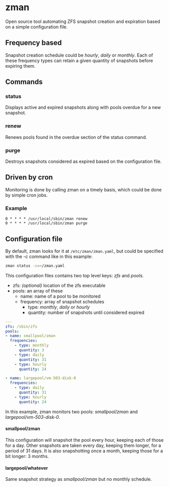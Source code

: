 # zman

Open source tool automating ZFS snapshot creation and expiration based on a simple configuration file.

## Frequency based

Snapshot creation schedule could be *hourly*, *daily* or *monthly*. Each of these frequency types can retain a given quantity of snapshots before expiring them.

## Commands

### status

Displays active and expired snapshots along with pools overdue for a new snapshot.

### renew

Renews pools found in the overdue section of the status command.

### purge

Destroys snapshots considered as expired based on the configuration file.

## Driven by cron

Monitoring is done by calling zman on a timely basis, which could be done by simple cron jobs.

### Example

```cron
0 * * * * /usr/local/sbin/zman renew
0 * * * * /usr/local/sbin/zman purge
```

## Configuration file

By default, zman looks for it at `/etc/zman/zman.yaml`, but could be specified with the -c command like in this example:

```bash
zman status -c=~/zman.yaml
```

This configuration files contains two top level keys: *zfs* and *pools*.

- zfs: *(optional)* location of the zfs executable
- pools: an array of these
  - name: name of a pool to be monitored
  - frequency: array of snapshot schedules
    - type: *monthly*, *daily* or *hourly*
    - quantity: number of snapshots until considered expired

```yaml
---
zfs: /sbin/zfs
pools:
- name: smallpool/zman
  frequencies:
    - type: monthly
      quantity: 3
    - type: daily
      quantity: 31
    - type: hourly
      quantity: 24

- name: largepool/vm-503-disk-0
  frequencies:
    - type: daily
      quantity: 31
    - type: hourly
      quantity: 24
```

In this example, zman monitors two pools: *smallpool/zman* and *largepool/vm-503-disk-0*.

#### smallpool/zman

This configuration will snapshot the pool every hour, keeping each of those for a day. Other snapshots are taken every day, keeping them longer, for a period of 31 days. It is also snapshotting once a month, keeping those for a bit longer: 3 months.

#### largepool/whatever

Same snapshot strategy as *smallpool/zman* but no monthly schedule.
